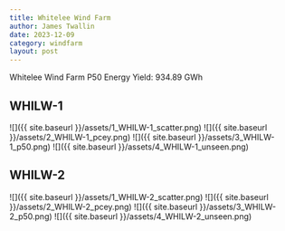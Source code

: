 ```yaml
---
title: Whitelee Wind Farm
author: James Twallin
date: 2023-12-09
category: windfarm
layout: post
---
```

Whitelee Wind Farm P50 Energy Yield: 934.89 GWh

WHILW-1
-------------
![]({{ site.baseurl }}/assets/1_WHILW-1_scatter.png)
![]({{ site.baseurl }}/assets/2_WHILW-1_pcey.png)
![]({{ site.baseurl }}/assets/3_WHILW-1_p50.png)
![]({{ site.baseurl }}/assets/4_WHILW-1_unseen.png)

WHILW-2
-------------
![]({{ site.baseurl }}/assets/1_WHILW-2_scatter.png)
![]({{ site.baseurl }}/assets/2_WHILW-2_pcey.png)
![]({{ site.baseurl }}/assets/3_WHILW-2_p50.png)
![]({{ site.baseurl }}/assets/4_WHILW-2_unseen.png)

